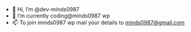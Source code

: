 - 👋 Hi, I’m @dev-minds0987
- 🌱 I’m currently coding@minds0987 wp
- 📫 To join minds0987 wp mail your details to minds0987@gmail.com
<!---
dev-minds0987/dev-minds0987 is a ✨ special ✨ repository because its `README.md` (this file) appears on your GitHub profile.
You can click the Preview link to take a look at your changes.
--->
